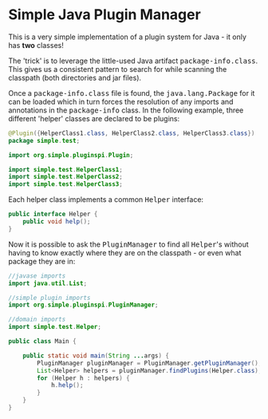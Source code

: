 Simple Java Plugin Manager
==========================

This is a very simple implementation of a plugin system for Java - it only has **two** classes!

The 'trick' is to leverage the little-used Java artifact
<tt>package-info.class</tt>. This gives us a consistent pattern to search for while scanning the classpath (both directories and jar files).

Once a <tt>package-info.class</tt> file is found, the <tt>java.lang.Package</tt> for it can be loaded which in turn forces the resolution of any imports and annotations in the <tt>package-info</tt> class. In the following example, three different 'helper' classes are declared to be plugins:

```java
@Plugin({HelperClass1.class, HelperClass2.class, HelperClass3.class})
package simple.test;

import org.simple.pluginspi.Plugin;

import simple.test.HelperClass1;
import simple.test.HelperClass2;
import simple.test.HelperClass3;
```
Each helper class implements a common <tt>Helper</tt> interface:

```java
public interface Helper {
    public void help();
}
```

Now it is possible to ask the <tt>PluginManager</tt> to find all <tt>Helper</tt>'s without having to know exactly where they are on the classpath - or even what package they are in:

```java
//javase imports
import java.util.List;

//simple plugin imports
import org.simple.pluginspi.PluginManager;

//domain imports
import simple.test.Helper;

public class Main {

    public static void main(String ...args) {
        PluginManager pluginManager = PluginManager.getPluginManager();
        List<Helper> helpers = pluginManager.findPlugins(Helper.class);
        for (Helper h : helpers) {
            h.help();
        }
    }
}
```


